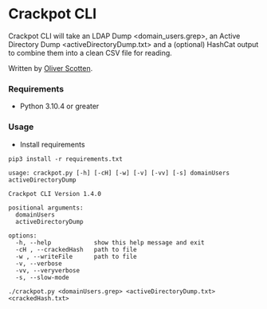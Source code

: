 # Crackpot CLI

Crackpot CLI will take an LDAP Dump <domain_users.grep>, an Active Directory Dump <activeDirectoryDump.txt> and a (optional) HashCat output to combine them into a clean CSV file for reading.

Written by [Oliver Scotten](https://www.github.com/oliv10).

### Requirements
- Python 3.10.4 or greater

### Usage
- Install requirements
```
pip3 install -r requirements.txt
```

```
usage: crackpot.py [-h] [-cH] [-w] [-v] [-vv] [-s] domainUsers activeDirectoryDump

Crackpot CLI Version 1.4.0

positional arguments:
  domainUsers
  activeDirectoryDump

options:
  -h, --help            show this help message and exit
  -cH , --crackedHash   path to file
  -w , --writeFile      path to file
  -v, --verbose
  -vv, --veryverbose
  -s, --slow-mode
```

```
./crackpot.py <domainUsers.grep> <activeDirectoryDump.txt> <crackedHash.txt>
```
